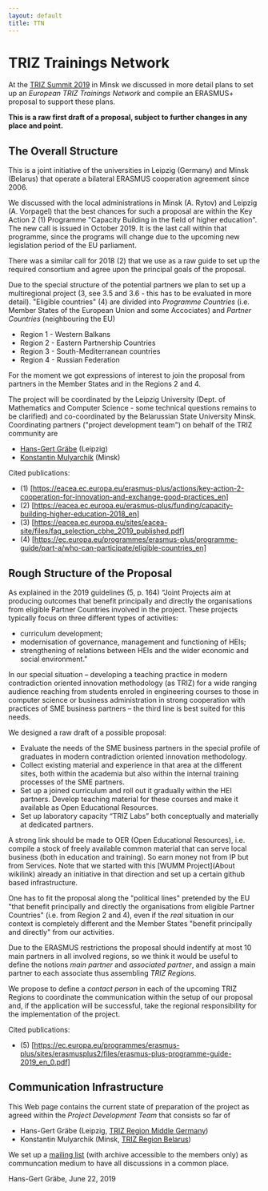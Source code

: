 ```yaml
---
layout: default
title: TTN
---
```


# TRIZ Trainings Network

At the [TRIZ Summit 2019](https://communities.by/events/triz-summit-2019-eng/)
in Minsk we discussed in more detail plans to set up an *European TRIZ
Trainings Network* and compile an ERASMUS+ proposal to support these plans.

**This is a raw first draft of a proposal, subject to further changes in any
  place and point.**

## The Overall Structure

This is a joint initiative of the universities in Leipzig (Germany) and Minsk
(Belarus) that operate a bilateral ERASMUS cooperation agreement since 2006.

We discussed with the local administrations in Minsk (A. Rytov) and Leipzig
(A. Vorpagel) that the best chances for such a proposal are within the Key
Action 2 (1) Programme "Capacity Building in the field of higher education".
The new call is issued in October 2019. It is the last call within that
programme, since the programs will change due to the upcoming new legislation
period of the EU parliament.

There was a similar call for 2018 (2) that we use as a raw guide to set up the
required consortium and agree upon the principal goals of the proposal.

Due to the special structure of the potential partners we plan to set up a
multiregional project (3, see 3.5 and 3.6 - this has to be evaluated in more
detail). "Eligible countries" (4) are divided into *Programme Countries*
(i.e. Member States of the European Union and some Accociates) and *Partner
Countries* (neighbouring the EU)
* Region 1 - Western Balkans
* Region 2 - Eastern Partnership Countries
* Region 3 - South-Mediterranean countries
* Region 4 - Russian Federation

For the moment we got expressions of interest to join the proposal from
partners in the Member States and in the Regions 2 and 4.

The project will be coordinated by the Leipzig University (Dept. of
Mathematics and Computer Science - some technical questions remains to be
clarified) and co-coordinated by the Belarussian State University Minsk.
Coordinating partners ("project development team") on behalf of the TRIZ
community are
* [Hans-Gert Gräbe](http://bis.informatik.uni-leipzig.de/HansGertGraebe/) (Leipzig)
* [Konstantin Mulyarchik](https://www.bsu.by/main.aspx?guid=245061) (Minsk)

Cited publications:
* (1) [https://eacea.ec.europa.eu/erasmus-plus/actions/key-action-2-cooperation-for-innovation-and-exchange-good-practices_en]
* (2) [https://eacea.ec.europa.eu/erasmus-plus/funding/capacity-building-higher-education-2018_en]
* (3) [https://eacea.ec.europa.eu/sites/eacea-site/files/faq_selection_cbhe_2019_published.pdf]
* (4) [https://ec.europa.eu/programmes/erasmus-plus/programme-guide/part-a/who-can-participate/eligible-countries_en]

## Rough Structure of the Proposal

As explained in the 2019 guidelines (5, p. 164) “Joint Projects aim at
producing outcomes that benefit principally and directly the organisations
from eligible Partner Countries involved in the project. These projects
typically focus on three different types of activities:
* curriculum development; 
* modernisation of governance, management and functioning of HEIs;
* strengthening of relations between HEIs and the wider economic and social
  environment."

In our special situation – developing a teaching practice in modern
contradiction oriented innovation methodology (as TRIZ) for a wide ranging
audience reaching from students enroled in engineering courses to those in
computer science or business administration in strong cooperation with
practices of SME business partners – the third line is best suited for this
needs.

We designed a raw draft of a possible proposal:
* Evaluate the needs of the SME business partners in the special profile of
  graduates in modern contradiction oriented innovation methodology.
* Collect existing material and experience in that area at the different
  sites, both within the academia but also within the internal training
  processes of the SME partners.
* Set up a joined curriculum and roll out it gradually within the HEI
  partners.  Develop teaching material for these courses and make it available
  as Open Educational Resources.
* Set up laboratory capacity “TRIZ Labs” both conceptually and materially at
  dedicated partners.

A strong link should be made to OER (Open Educational Resources), i.e. compile
a stock of freely available common material that can serve local business
(both in education and training). So earn money not from IP but from Services.
Note that we started with this [WUMM Project](About wikilink) already an
initiative in that direction and set up a certain github based infrastructure.

One has to fit the proposal along the "political lines" pretended by the EU
"that benefit principally and directly the organisations from eligible Partner
Countries" (i.e. from Region 2 and 4), even if the *real* situation in our
context is completely different and the Member States "benefit principally and
directly" from our activities. 

Due to the ERASMUS restrictions the proposal should indentify at most 10 main
partners in all involved regions, so we think it would be useful to define the
notions *main partner* and *associated partner*, and assign a main partner to
each associate thus assembling *TRIZ Regions*.

We propose to define a *contact person* in each of the upcoming TRIZ Regions
to coordinate the communication within the setup of our proposal and, if the
application will be successful, take the regional responsibility for the
implementation of the project. 

Cited publications:
* (5) [https://ec.europa.eu/programmes/erasmus-plus/sites/erasmusplus2/files/erasmus-plus-programme-guide-2019_en_0.pdf]

## Communication Infrastructure

This Web page contains the current state of preparation of the project as
agreed within the *Project Development Team* that consists so far of 
* Hans-Gert Gräbe (Leipzig, [TRIZ Region Middle Germany](http://www.leipzig-netz.de/index.php/WUMM))
* Konstantin Mulyarchik (Minsk, [TRIZ Region Belarus](https://www.facebook.com/minsktrizclub/))

We set up a [mailing
list](http://lists.informatik.uni-leipzig.de/mailman/listinfo/ttn) (with
archive accessible to the members only) as communcation medium to have all
discussions in a common place.


Hans-Gert Gräbe, June 22, 2019
